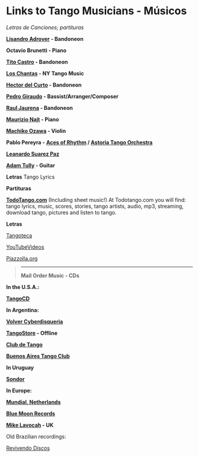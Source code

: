 # Links to Tango Musicians - Músicos


_Letras de Canciones; partituras_

**[Lisandro Adrover](http://www.adrovertango.com.ar) - Bandoneon**

**Octavio Brunetti - Piano**

**[Tito Castro](http://www.titocastrotango.net) - Bandoneon**

**[Los Chantas](http://www.nytangomusic.com/) - NY Tango Music**

**[Hector del Curto](http://www.hectordelcurto.com) - Bandoneon**

**[Pedro Giraudo](http://www.pedrogiraudo.com/web/tango/) - Bassist/Arranger/Composer**

**[Raul Jaurena](http://www.rauljaurena.com) - Bandoneon**

**[Maurizio Najt](http://www.maurizionajt.com) - Piano**

**[Machiko Ozawa](http://www.machikoozawa.com/new-gallery-5-forte/) - Violin**

**Pablo Pereyra -** **[Aces of Rhythm](http://www.acesofrhythm.com/) / [Astoria Tango Orchestra](http://www.astoriatangoorchestra.com/)**

**[Leanardo Suarez Paz](http://www.leonardosuarezpaz.com/)**

**[Adam Tully](http://www.adamtully.com/) - Guitar**

**Letras**
Tango Lyrics

**Partituras**

[**TodoTango.com**](http://WWW.TODOTANGO.COM/english/main.html)
(Including sheet music!)
At Todotango.com you will find: tango lyrics, music, scores, stories, tango artists, audio, mp3, streaming, download tango, pictures and listen to tango.


**Letras**

[Tangoteca](http://users.pandora.be/tangoteca/index.html)

[YouTubeVideos](http://eng.tango.info/videos)

 [Piazzolla.org](http://www.piazzolla.org/)

> - - -
>
> **Mail Order Music - CDs**

**In the U.S.A.:**

**[TangoCD](http://www.tangocd.com/)**

**In Argentina:**

**[Volver Cyberdisqueria](http://www.discosvolver.com.ar/inter/)**

**[TangoStore](http://www.tangostore.com/) - Offline**

**[Club de Tango](http://www.clubdetango.com.ar/)**

**[Buenos Aires Tango Club](http://www.buenosairestangoclub.com)**

**In Uruguay**

**[Sondor](http://www.sondor.com)**

**In Europe:**

**[Mundial, Netherlands](http://www.mundial.nl)**

**[Blue Moon Records](http://www.freshsoundrecords.com/)**

**[Mike Lavocah](http://www.milonga.co.uk) \- UK**

Old Brazilian recordings:

[Revivendo Discos](http://www.revivendomusicas.com.br)
